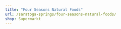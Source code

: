 ```yaml
---
title: "Four Seasons Natural Foods"
url: /saratoga-springs/four-seasons-natural-foods/
shop: Supermarkt
---
```

